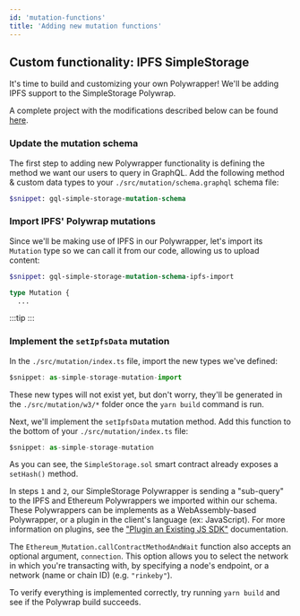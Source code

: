 ```yaml
---
id: 'mutation-functions'
title: 'Adding new mutation functions'
---
```


## **Custom functionality: IPFS SimpleStorage**

It's time to build and customizing your own Polywrapper! We'll be adding IPFS support to the SimpleStorage Polywrap.

A complete project with the modifications described below can be found [here](https://github.com/Web3-API/demos/tree/main/simple-storage/web3api-completed).

### **Update the mutation schema**

The first step to adding new Polywrapper functionality is defining the method we want our users to query in GraphQL. Add the following method & custom data types to your `./src/mutation/schema.graphql` schema file:

```graphql title="./src/mutation/schema.graphql"
$snippet: gql-simple-storage-mutation-schema
```

### **Import IPFS' Polywrap mutations**

Since we'll be making use of IPFS in our Polywrapper, let's import its `Mutation` type so we can call it from our code, allowing us to upload content:

```graphql title="./src/mutation/schema.graphql"
$snippet: gql-simple-storage-mutation-schema-ipfs-import

type Mutation {
  ...
```

:::tip
:::

### **Implement the `setIpfsData` mutation**

In the `./src/mutation/index.ts` file, import the new types we've defined:

```typescript title="./src/mutation/index.ts"
$snippet: as-simple-storage-mutation-import
```

These new types will not exist yet, but don't worry, they'll be generated in the `./src/mutation/w3/*` folder once the `yarn build` command is run.

Next, we'll implement the `setIpfsData` mutation method. Add this function to the bottom of your `./src/mutation/index.ts` file:

```typescript title="./src/mutation/index.ts"
$snippet: as-simple-storage-mutation
```

As you can see, the `SimpleStorage.sol` smart contract already exposes a `setHash()` method.

In steps `1` and `2`, our SimpleStorage Polywrapper is sending a "sub-query" to the IPFS and Ethereum Polywrappers we imported within our schema. These Polywrappers can be implements as a WebAssembly-based Polywrapper, or a plugin in the client's language (ex: JavaScript). For more information on plugins, see the ["Plugin an Existing JS SDK"](/quick-start/create-plugin-wrappers/create-js-plugin) documentation.

The `Ethereum_Mutation.callContractMethodAndWait` function also accepts an optional argument, `connection`. This option allows you to select the network in which you're transacting with, by specifying a node's endpoint, or a network (name or chain ID) (e.g. `"rinkeby"`).

To verify everything is implemented correctly, try running `yarn build` and see if the Polywrap build succeeds.
